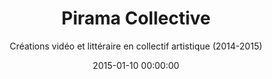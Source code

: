 ---
title: "Pirama Collective"
subtitle: "Créations vidéo et littéraire en collectif artistique (2014-2015)"
date: 2015-01-10 00:00:00
description: "Réalisé avec Guilherme Petersen et Fiona Eli Spathopoulou "
featured_image: '/images/08AliajAngelus/couverture.jpg'
---